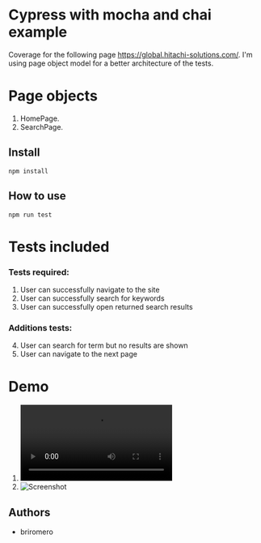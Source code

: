 
# Cypress with mocha and chai example

Coverage for the following page  https://global.hitachi-solutions.com/.
I'm using page object model for a better architecture of the tests.

# Page objects 
1. HomePage.
2. SearchPage.

## Install
```
npm install

```
## How to use
`npm run test`

# Tests included
### Tests required:
1. User can successfully navigate to the site
2. User can successfully search for keywords
3. User can successfully open returned search results

### Additions tests:
4. User can search for term but no results are shown
5. User can navigate to the next page

# Demo
1. ![Video](https://github.com/Brithrome/cypress-chai-Mocha/demo/video.mp4)
2. ![Screenshot](https://github.com/Brithrome/cypress-chai-Mocha/demo/screenshot.png)

## Authors

- briromero

